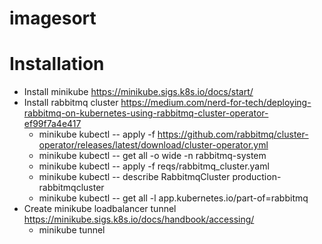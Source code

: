 # imagesort

# Installation

- Install minikube https://minikube.sigs.k8s.io/docs/start/
- Install rabbitmq cluster https://medium.com/nerd-for-tech/deploying-rabbitmq-on-kubernetes-using-rabbitmq-cluster-operator-ef99f7a4e417 
    - minikube kubectl -- apply -f https://github.com/rabbitmq/cluster-operator/releases/latest/download/cluster-operator.yml
    - minikube kubectl -- get all -o wide -n rabbitmq-system
    - minikube kubectl -- apply -f reqs/rabbitmq_cluster.yaml
    - minikube kubectl -- describe RabbitmqCluster production-rabbitmqcluster
    - minikube kubectl -- get all -l app.kubernetes.io/part-of=rabbitmq
- Create minikube loadbalancer tunnel https://minikube.sigs.k8s.io/docs/handbook/accessing/
    - minikube tunnel